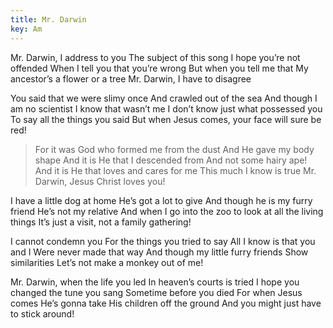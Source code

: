 ```yaml
---
title: Mr. Darwin
key: Am
---
```


Mr. Darwin, I address to you 
The subject of this song
I hope you’re not offended 
When I tell you that you’re wrong
But when you tell me that 
My ancestor’s a flower or a tree
Mr. Darwin, I have to disagree

You said that we were slimy once
And crawled out of the sea
And though I am no scientist
I know that wasn’t me
I don’t know just what possessed you
To say all the things you said
But when Jesus comes, your face will sure be red!

>For it was God who formed me from the dust
And He gave my body shape
And it is He that I descended from
And not some hairy ape!
And it is He that loves and cares for me 
This much I know is true
Mr. Darwin, Jesus Christ loves you!

I have a little dog at home
He’s got a lot to give
And though he is my furry friend 
He’s not my relative
And when I go into the zoo
to look at all the living things
It’s just a visit, not a family gathering!

I cannot condemn you
For the things you tried to say 
All I know is that you and I 
Were never made that way
And though my little furry friends 
Show similarities
Let’s not make a monkey out of me!

Mr. Darwin, when the life you led
In heaven’s courts is tried
I hope you changed the tune you sang 
Sometime before you died
For when Jesus comes He’s gonna take 
His children off the ground
And you might just have to stick around!
